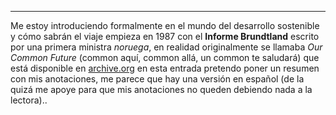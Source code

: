 ---
Me estoy introduciendo formalmente en el mundo del desarrollo sostenible y cómo sabrán el viaje empieza en 1987 con el __Informe Brundtland__ escrito por una primera ministra _noruega_, en realidad originalmente se llamaba _Our Common Future_ (common aquí, common allá, un common te saludará) que está disponible en [archive.org](https://web.archive.org/web/20111003074433/http://worldinbalance.net/intagreements/1987-brundtland.php) en esta entrada pretendo poner un resumen con mis anotaciones, me parece que hay una versión en español (de la quizá me apoye para que mis anotaciones no queden debiendo nada a la lectora)..  
